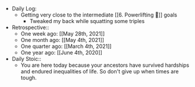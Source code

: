- Daily Log:
    - Getting very close to the intermediate [[6. Powerlifting 🍖]] goals
        - Tweaked my back while squatting some triples
- Retrospective::
    - One week ago: [[May 28th, 2021]]
    - One month ago: [[May 4th, 2021]]
    - One quarter ago: [[March 4th, 2021]]
    - One year ago: [[June 4th, 2020]]
- Daily Stoic::
    - You are here today because your ancestors have survived hardships and endured inequalities of life. So don't give up when times are tough.
